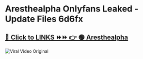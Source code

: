 
 # Aresthealpha Onlyfans Leaked - Update Files 6d6fx

## <h2><a href="https://clipsfans.com/Aresthealpha&ref=git">🔗 Click to LINKS ⏩⏩ 👉 🟢 Aresthealpha </a></h2>

<a href="https://clipsfans.com/Aresthealpha&ref=git" rel="nofollow" data-target="animated-image.originalLink"><img src="https://i.ibb.co.com/xMMVF88/686577567.gif" alt="Viral Video Original" style="max-width: 100%; display: inline-block;" data-target="animated-image.originalImage"></a>

